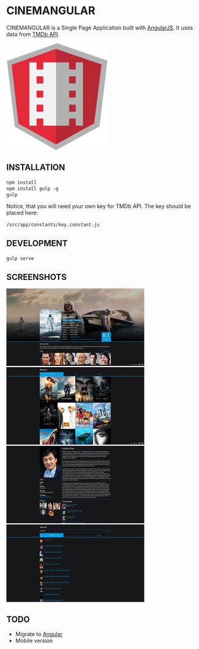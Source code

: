 # CINEMANGULAR

CINEMANGULAR is a Single Page Application built with [AngularJS](https://angularjs.org/). It uses data from [TMDb API](https://www.themoviedb.org/documentation/api).

<img src="https://raw.githubusercontent.com/kirillunlimited/cinemangular/master/logo.png" alt="" />

## INSTALLATION

```
npm install
npm install gulp -g
gulp
```

Notice, that you will need your own key for TMDb API. The key should be placed here:
```
/src/app/constants/key.constant.js
```

## DEVELOPMENT
```
gulp serve
```

## SCREENSHOTS

<a href="https://raw.githubusercontent.com/kirillunlimited/cinemangular/master/screenshots/1_full.jpg" target="_blank"><img src="https://raw.githubusercontent.com/kirillunlimited/cinemangular/master/screenshots/1.jpg" alt="" width="360"/></a>
<a href="https://raw.githubusercontent.com/kirillunlimited/cinemangular/master/screenshots/2_full.jpg" target="_blank"><img src="https://raw.githubusercontent.com/kirillunlimited/cinemangular/master/screenshots/2.jpg" alt="" width="360"/></a>
<a href="https://raw.githubusercontent.com/kirillunlimited/cinemangular/master/screenshots/3_full.jpg" target="_blank"><img src="https://raw.githubusercontent.com/kirillunlimited/cinemangular/master/screenshots/3.jpg" alt="" width="360"/></a>
<a href="https://raw.githubusercontent.com/kirillunlimited/cinemangular/master/screenshots/4_full.jpg" target="_blank"><img src="https://raw.githubusercontent.com/kirillunlimited/cinemangular/master/screenshots/4.jpg" alt="" width="360"/></a>

## TODO
- Migrate to [Angular](https://angular.io/)
- Mobile version